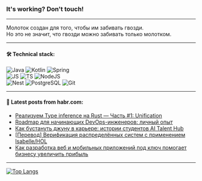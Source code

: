 ### It's working? Don't touch!

---
Молоток создан для того, чтобы им забивать гвозди. <br>
Но это не значит, что гвозди можно забивать только молотком.

---

#### 🛠️ Technical stack:

![Java](https://img.shields.io/badge/Java-informational?logo=Oracle&style=flat&logoColor=white&color=FF4500)
![Kotlin](https://img.shields.io/badge/Kotlin-informational?logo=Kotlin&style=flat&logoColor=white&color=774D97)
![Spring](https://img.shields.io/badge/SpringBoot-informational?logo=SpringBoot&style=flat&logoColor=white&color=6DB33F) <br>
![JS](https://img.shields.io/badge/JS-informational?logo=javaScript&style=flat&logoColor=black&color=F7Df1E)
![TS](https://img.shields.io/badge/TypeScript-informational?logo=typeScript&style=flat&logoColor=black&color=0667A8)
![NodeJS](https://img.shields.io/badge/NodeJS-informational?logo=node.js&style=flat&logoColor=white&color=70A760) <br>
![Nest](https://img.shields.io/badge/NestJS-informational?logo=NestJS&style=flat&logoColor=white&color=E0234E)
![PostgreSQL](https://img.shields.io/badge/PostgreSQL-informational?logo=PostgreSQL&style=flat&logoColor=white&color=DAA520)
![Git](https://img.shields.io/badge/Git-informational?logo=git&style=flat&logoColor=white&color=778899)

___

#### 💬 Latest posts from habr.com:

<!-- BLOG-POST-LIST:START -->
- [Реализуем Type inference на Rust — Часть #1: Unification](https://habr.com/ru/articles/748978/?utm_source=habrahabr&utm_medium=rss&utm_campaign=748978)
- [Roadmap для начинающих DevOps-инженеров: личный опыт](https://habr.com/ru/companies/digitalleague/articles/748972/?utm_source=habrahabr&utm_medium=rss&utm_campaign=748972)
- [Как бустануть джуну в карьере: истории студентов AI Talent Hub](https://habr.com/ru/companies/aitalenthub/articles/748970/?utm_source=habrahabr&utm_medium=rss&utm_campaign=748970)
- [[Перевод] Верификация распределённых систем с применением Isabelle/HOL](https://habr.com/ru/companies/timeweb/articles/748812/?utm_source=habrahabr&utm_medium=rss&utm_campaign=748812)
- [Как разработка веб и мобильных приложений под ключ помогает бизнесу увеличить прибыль](https://habr.com/ru/articles/748940/?utm_source=habrahabr&utm_medium=rss&utm_campaign=748940)
<!-- BLOG-POST-LIST:END -->

---
[![Top Langs](https://github-readme-stats-git-master-advtsetting-gmailcom.vercel.app/api/top-langs/?username=zloylis&langs_count=10&hide_title=false&title_color=e6edf3&size_weight=0.5&count_weight=0.5&layout=compact&hide_border=true&theme=dracula)](https://github.com/zloylis)

<!-- ![GitHub stats](https://github-readme-stats-git-master-advtsetting-gmailcom.vercel.app/api?username=zloylis&show_icons=true&hide_border=true&theme=dracula&hide_title=true&include_all_commits=true&count_private=true&hide=contribs&hide_rank=true) -->
